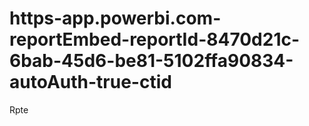 # https-app.powerbi.com-reportEmbed-reportId-8470d21c-6bab-45d6-be81-5102ffa90834-autoAuth-true-ctid
Rpte
